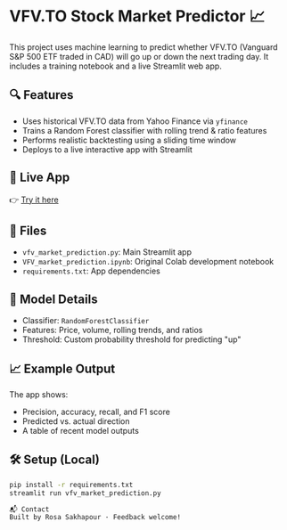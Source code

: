 # VFV.TO Stock Market Predictor 📈

This project uses machine learning to predict whether VFV.TO (Vanguard S&P 500 ETF traded in CAD) will go up or down the next trading day. It includes a training notebook and a live Streamlit web app.

## 🔍 Features

- Uses historical VFV.TO data from Yahoo Finance via `yfinance`
- Trains a Random Forest classifier with rolling trend & ratio features
- Performs realistic backtesting using a sliding time window
- Deploys to a live interactive app with Streamlit

## 🚀 Live App

👉 [Try it here](https://vfv-stock-predictor.streamlit.app)

## 📂 Files

- `vfv_market_prediction.py`: Main Streamlit app
- `VFV_market_prediction.ipynb`: Original Colab development notebook
- `requirements.txt`: App dependencies

## 🧠 Model Details

- Classifier: `RandomForestClassifier`
- Features: Price, volume, rolling trends, and ratios
- Threshold: Custom probability threshold for predicting "up"

## 📈 Example Output

The app shows:
- Precision, accuracy, recall, and F1 score
- Predicted vs. actual direction
- A table of recent model outputs

## 🛠️ Setup (Local)

```bash
pip install -r requirements.txt
streamlit run vfv_market_prediction.py

📬 Contact
Built by Rosa Sakhapour · Feedback welcome!
